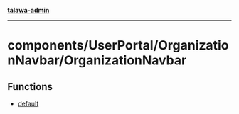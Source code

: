 [**talawa-admin**](../../../../README.md)

***

# components/UserPortal/OrganizationNavbar/OrganizationNavbar

## Functions

- [default](functions/default.md)
